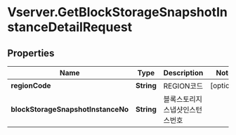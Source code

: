 # Vserver.GetBlockStorageSnapshotInstanceDetailRequest

## Properties
Name | Type | Description | Notes
------------ | ------------- | ------------- | -------------
**regionCode** | **String** | REGION코드 | [optional] 
**blockStorageSnapshotInstanceNo** | **String** | 블록스토리지스냅샷인스턴스번호 | 


